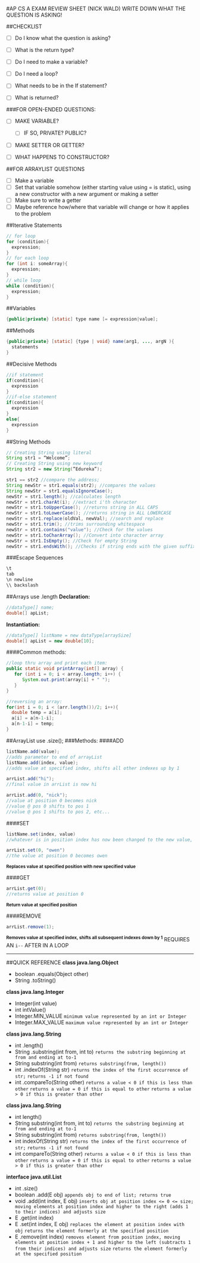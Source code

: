 #AP CS A EXAM REVIEW SHEET (NICK WALD)
WRITE DOWN WHAT THE QUESTION IS ASKING!

##CHECKLIST
- [ ] Do I know what the question is asking?
- [ ] What is the return type?
- [ ] Do I need to make a variable?
- [ ] Do I need a loop?
- [ ] What needs to be in the If statement?
- [ ] What is returned?


###FOR OPEN-ENDED QUESTIONS:
- [ ] MAKE VARIABLE?
  - [ ] IF SO, PRIVATE? PUBLIC?
- [ ] MAKE SETTER OR GETTER?
- [ ] WHAT HAPPENS TO CONSTRUCTOR?


##FOR ARRAYLIST QUESTIONS
- [ ] Make a variable
- [ ] Set that variable somehow (either starting value using = is static), using a new constructor with a new argument or making a setter
- [ ] Make sure to write a getter
- [ ] Maybe reference how/where that variable will change or how it applies to the problem

##Iterative Statements
```java
// for loop
for (condition){
  expression;
}
// for each loop
for (int i: someArray){
  expression;
}
// while loop
while (condition){
  expression;
}
```

##Variables
```java
{public|private} [static] type name [= expression|value];
```

##Methods
```java
{public|private} [static] {type | void} name(arg1, ..., argN ){
  statements
}
```

##Decisive Methods
```java
//if statement
if(condition){
  expression
}
//if-else statement
if(condition){
  expression
}
else{
  expression
}
```



##String Methods
```java
// Creating String using literal
String str1 = “Welcome”;
// Creating String using new keyword
String str2 = new String(”Edureka”);

str1 == str2 //compare the address;
String newStr = str1.equals(str2); //compares the values
String newStr = str1.equalsIgnoreCase();
newStr = str1.length(); //calculates length
newStr = str1.charAt(i); //extract i'th character
newStr = str1.toUpperCase(); //returns string in ALL CAPS
newStr = str1.toLowerCase(); //returns string in ALL LOWERCASE
newStr = str1.replace(oldVal, newVal); //search and replace
newStr = str1.trim(); //trims surrounding whitespace
newStr = str1.contains("value"); //Check for the values
newStr = str1.toCharArray(); //Convert into character array
newStr = str1.IsEmpty(); //Check for empty String
newStr = str1.endsWith(); //Checks if string ends with the given suffix
```


###Escape Sequences
```java
\t
tab
\n newline
\\ backslash
```

##Arrays
use .length
**Declaration:**
```java
//dataType[] name;
double[] apList;
```
**Instantiation:**
```java
//dataType[] listName = new dataType[arraySize]
double[] apList = new double[10];
```
####Common methods:
```java
//loop thru array and print each item:
public static void printArray(int[] array) {
   for (int i = 0; i < array.length; i++) {
      System.out.print(array[i] + " ");
   }
}
```
```java
//reversing an array:
for(int i = 0; i < (arr.length())/2; i++){
  double temp = a[i];
  a[i] = a[n-1-i];
  a[n-1-i] = temp;
}
```

##ArrayList
use .size();
###Methods:
####ADD
```java
listName.add(value);
//adds parameter to end of arrayList
listName.add(index, value);
//adds value at specified index, shifts all other indexes up by 1
```

```java
arrList.add("hi");
//final value in arrList is now hi
```

```java
arrList.add(0, "nick");
//value at position 0 becomes nick
//value @ pos 0 shifts to pos 1
//value @ pos 1 shifts to pos 2, etc...
```
####SET
```java
listName.set(index, value)
//whatever is in position index has now been changed to the new value,
```

```java
arrList.set(0, "owen")
//the value at position 0 becomes owen
```
<sup style="font-weight: bold;">Replaces value at specified position with new specified value</sup>

####GET
```java
arrList.get(0);
//returns value at position 0
```
<sup style="font-weight: bold;">Return value at specified position</sup>

####REMOVE
```java
arrList.remove(1);
```
<sup style="font-weight: bold;">Removes value at specified index, shifts all subsequent indexes down by 1</sup>
REQUIRES AN `i--` AFTER IN A LOOP

---
##QUICK REFERENCE
**class java.lang.Object**
- boolean .equals(Object other)
- String .toString()

**class java.lang.Integer**
- Integer(int value)
- int intValue()
- Integer.MIN_VALUE
`minimum value represented by an int or Integer`
- Integer.MAX_VALUE
`maximum value represented by an int or Integer`

**class java.lang.String**
- int .length()
- String .substring(int from, int to)
`returns the substring beginning at from and ending at to-1`
- String substring(int from)
`returns substring(from, length())`
- int .indexOf(String str)
`returns the index of the first occurrence of str;`
`returns -1 if not found`
- int .compareTo(String other)
`returns a value < 0 if this is less than other`
`returns a value = 0 if this is equal to other`
`returns a value > 0 if this is greater than other`

**class java.lang.String**
- int length()
- String substring(int from, int to)
`returns the substring beginning at from and ending at to-1`
- String substring(int from)
`returns substring(from, length())`
- int indexOf(String str)
`returns the index of the first occurrence of str;`
 `returns -1 if not found`
- int compareTo(String other)
`returns a value < 0 if this is less than other`
`returns a value = 0 if this is equal to other`
`returns a value > 0 if this is greater than other `

**interface java.util.List<E>**
- int .size()
- boolean .add(E obj)
`appends obj to end of list; returns true`
- void .add(int index, E obj)
`inserts obj at position index <= 0 <= size; moving elements at position index and higher to the right (adds 1 to their indices) and adjusts size`
- E .get(int index)
- E .set(int index, E obj)
`replaces the element at position index with obj`
`returns the element formerly at the specified position`
- E .remove(int index)
`removes element from position index, moving elements at position index + 1 and higher to the left (subtracts 1 from their indices) and adjusts size`
`returns the element formerly at the specified position`
